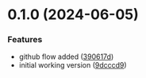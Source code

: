 # 0.1.0 (2024-06-05)


### Features

* github flow added ([390617d](https://github.com/linmar/neovim-pandoc-eisvogel/commit/390617db43e6da6949d41377aff8d4c3089c6a15))
* initial working version ([9dcccd9](https://github.com/linmar/neovim-pandoc-eisvogel/commit/9dcccd94bb216a5d7358e975e03df32cbed6024f))



